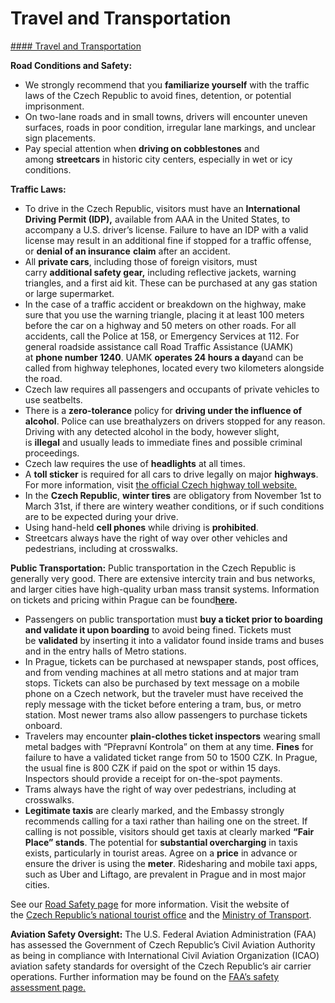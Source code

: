 # Travel and Transportation

[#### Travel and Transportation](javascript:void(0); "Travel and Transportation")

**Road Conditions and Safety:**

* We strongly recommend that you **familiarize yourself** with the traffic laws of the Czech Republic to avoid fines, detention, or potential imprisonment.
* On two-lane roads and in small towns, drivers will encounter uneven surfaces, roads in poor condition, irregular lane markings, and unclear sign placements.
* Pay special attention when **driving on cobblestones** and among **streetcars** in historic city centers, especially in wet or icy conditions.

**Traffic Laws:**

* To drive in the Czech Republic, visitors must have an **International Driving Permit (IDP),** available from AAA in the United States, to accompany a U.S. driver’s license. Failure to have an IDP with a valid license may result in an additional fine if stopped for a traffic offense, or **denial of an insurance** **claim** after an accident.
* All **private cars**, including those of foreign visitors, must carry **additional safety gear,** including reflective jackets, warning triangles, and a first aid kit. These can be purchased at any gas station or large supermarket.
* In the case of a traffic accident or breakdown on the highway, make sure that you use the warning triangle, placing it at least 100 meters before the car on a highway and 50 meters on other roads. For all accidents, call the Police at 158, or Emergency Services at 112. For general roadside assistance call Road Traffic Assistance (UAMK) at **phone number 1240**. UAMK **operates 24 hours a day**and can be called from highway telephones, located every two kilometers alongside the road.
* Czech law requires all passengers and occupants of private vehicles to use seatbelts.
* There is a **zero-tolerance** policy for **driving under the influence of alcohol**. Police can use breathalyzers on drivers stopped for any reason. Driving with any detected alcohol in the body, however slight, is **illegal** and usually leads to immediate fines and possible criminal proceedings.
* Czech law requires the use of **headlights** at all times.
* A **toll sticker** is required for all cars to drive legally on major **highways**. For more information, visit [the official Czech highway toll website.](http://www.motorway.cz/stickers)
* In the **Czech Republic**, **winter tires** are obligatory from November 1st to March 31st, if there are wintery weather conditions, or if such conditions are to be expected during your drive.
* Using hand-held **cell phones** while driving is **prohibited**.
* Streetcars always have the right of way over other vehicles and pedestrians, including at crosswalks.

**Public Transportation:** Public transportation in the Czech Republic is generally very good. There are extensive intercity train and bus networks, and larger cities have high-quality urban mass transit systems. Information on tickets and pricing within Prague can be found[**here**](https://www.dpp.cz/en)**.**

* Passengers on public transportation must **buy a ticket prior to boarding and validate it upon boarding** to avoid being fined. Tickets must be **validated** by inserting it into a validator found inside trams and buses and in the entry halls of Metro stations.
* In Prague, tickets can be purchased at newspaper stands, post offices, and from vending machines at all metro stations and at major tram stops. Tickets can also be purchased by text message on a mobile phone on a Czech network, but the traveler must have received the reply message with the ticket before entering a tram, bus, or metro station. Most newer trams also allow passengers to purchase tickets onboard.
* Travelers may encounter **plain-clothes ticket inspectors** wearing small metal badges with “Přepravní Kontrola” on them at any time. **Fines** for failure to have a validated ticket range from 50 to 1500 CZK. In Prague, the usual fine is 800 CZK if paid on the spot or within 15 days. Inspectors should provide a receipt for on-the-spot payments.
* Trams always have the right of way over pedestrians, including at crosswalks.
* **Legitimate taxis** are clearly marked, and the Embassy strongly recommends calling for a taxi rather than hailing one on the street. If calling is not possible, visitors should get taxis at clearly marked **“Fair Place” stands**. The potential for **substantial overcharging** in taxis exists, particularly in tourist areas. Agree on a **price** in advance or ensure the driver is using the **meter**. Ridesharing and mobile taxi apps, such as Uber and Liftago, are prevalent in Prague and in most major cities.

See our [Road Safety page](https://travel.state.gov/content/travel/en/international-travel/before-you-go/driving-and-road-safety.html) for more information. Visit the website of the [Czech Republic’s national tourist office](https://www.czechtourism.com/home/) and the [Ministry of Transport](https://www.mdcr.cz/?lang=en-GB).

**Aviation Safety Oversight:** The U.S. Federal Aviation Administration (FAA) has assessed the Government of Czech Republic’s Civil Aviation Authority as being in compliance with International Civil Aviation Organization (ICAO) aviation safety standards for oversight of the Czech Republic’s air carrier operations. Further information may be found on the [FAA’s safety assessment page.](https://www.faa.gov/about/initiatives/iasa/)
